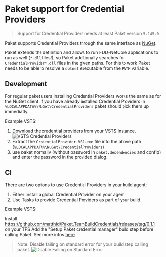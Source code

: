 # Paket support for Credential Providers

> Support for Credential Providers needs at least Paket version `5.145.0`

Paket supports Credential Providers through the same interface as [NuGet](https://docs.microsoft.com/en-us/nuget/reference/extensibility/nuget-exe-credential-providers).

Paket extends the definition and allows to run FDD-NetCore applications to run as well (`*.dll` files!), so Paket additionally searches for `CredentialProvider*.dll` files in the given paths. For this to work Paket needs to be able to resolve a `dotnet` executable from the `PATH` variable.

## Development

For regular paket users installing Credential Providers works the same as for the NuGet client. If you have already installed Credential Providers in `%LOCALAPPDATA%\NuGet\CredentialProviders` paket should pick them up immediatly.

Example VSTS:

1. Download the credential providers from your VSTS Instance.
   ![VSTS Credential Providers](img/credential-providers-vsts.png)
2. Extract the `CredentialProvider.VSS.exe` file into the above path (`%LOCALAPPDATA%\NuGet\CredentialProviders`)
3. use paket normally (without password in `paket.dependencies` and config) and enter the password in the provided dialog.

## CI

There are two options to use Credential Providers in your build agent:

1. Either install a global Credential Provider on your agent
2. Use Tasks to provide Credential Providers as part of your build.

Example VSTS:

Install https://github.com/matthid/Paket.TeamBuildCredentials/releases/tag/0.1.1 on your TFS
Add the "Setup Paket credential manager" build step before calling Paket.
See more infos [here](https://github.com/matthid/Paket.TeamBuildCredentials)

> Note: Disable failing on standard error for your build step calling paket.
> ![Disable Failing on Standard Error](paket-vsts-disable-stderr.png)